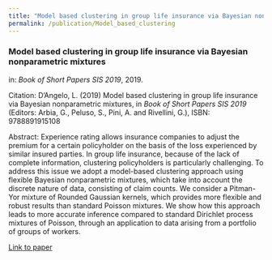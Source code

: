 ```yaml
---
title: "Model based clustering in group life insurance via Bayesian nonparametric mixtures"
permalink: /publication/Model_based_clustering
---
```


### Model based clustering in group life insurance via Bayesian nonparametric mixtures
in: _Book of Short Papers SIS 2019_, 2019.

Citation: D’Angelo, L. (2019) Model based clustering in group life insurance via Bayesian nonparametric mixtures, in <i>Book of Short Papers SIS 2019</i> (Editors: Arbia, G., Peluso, S., Pini, A. and Rivellini, G.), ISBN: 9788891915108

Abstract: Experience rating allows insurance companies to adjust the premium for a certain policyholder on the basis of the loss experienced by similar insured parties. In group life insurance, because of the lack of complete information, clustering policyholders is particularly challenging. To address this issue we adopt a model-based clustering approach using flexible Bayesian nonparametric mixtures, which take into account the discrete nature of data, consisting of claim counts. We consider a Pitman-Yor mixture of Rounded Gaussian kernels, which provides more flexible and robust results than standard Poisson mixtures. We show how this approach leads to more accurate inference compared to standard Dirichlet process mixtures of Poisson, through an application to data arising from a portfolio of groups of workers.

[Link to paper](https://it.pearson.com/content/dam/region-core/italy/pearson-italy/pdf/Dirigenti%20e%20istituzioni/ISTITUZIONI-HE-PDF-sis2019_V4.pdf)
